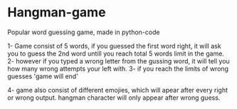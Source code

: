 # Hangman-game
Popular word guessing game, made in python-code

1- Game consist of 5 words, if you guessed the first word right, it will ask you to guess the 2nd word untill you reach total 5 words limit in the game.
2- however if you typed a wrong letter from the gussing word, it will tell you how many wrong attempts your left with.
3- if you reach the limits of wrong guesses 'game will end'

4- game also consist of different emojies, which will apear after every right or wrong output.
hangman character will only appear after wrong guess.
